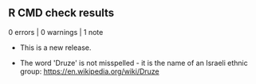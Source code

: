 ## R CMD check results

0 errors | 0 warnings | 1 note

* This is a new release.

* The word 'Druze' is not misspelled - it is the name of an Israeli ethnic group: 
https://en.wikipedia.org/wiki/Druze
